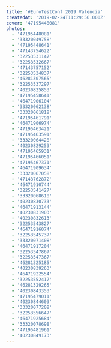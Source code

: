 ```yaml
---
title: '#EuroTestConf 2019 Valencia'
createdAt: '2019-02-24T11:29:56.000Z'
cover: '47195448081'
photos:
  - '47195448081'
  - '33320049758'
  - '47195448641'
  - '47143754622'
  - '32253531147'
  - '32253532667'
  - '47143757152'
  - '32253534837'
  - '46281307565'
  - '32253537297'
  - '40230825853'
  - '47195458641'
  - '46471906104'
  - '33320062138'
  - '33320061818'
  - '47195461791'
  - '46471906974'
  - '47195463421'
  - '47195463591'
  - '33320064428'
  - '40230829253'
  - '47195465931'
  - '47195466051'
  - '47195467371'
  - '46471909634'
  - '33320067058'
  - '47143762872'
  - '46471910744'
  - '32253541427'
  - '33320068618'
  - '40230830733'
  - '46471913144'
  - '40230831903'
  - '40230832613'
  - '32253543827'
  - '46471916074'
  - '32253545737'
  - '33320071408'
  - '46471917204'
  - '32253547867'
  - '32253547367'
  - '46281325185'
  - '40230839263'
  - '46471922554'
  - '32253552417'
  - '46281329265'
  - '40230843353'
  - '47195479011'
  - '40230844603'
  - '33320077208'
  - '32253556647'
  - '46471925684'
  - '33320078698'
  - '47195481961'
  - '40230849173'
---
```



